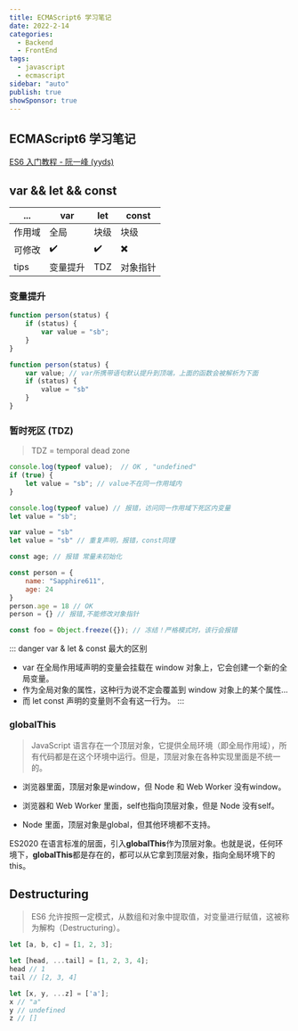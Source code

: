 ```yaml
---
title: ECMAScript6 学习笔记
date: 2022-2-14
categories:
  - Backend
  - FrontEnd
tags:
  - javascript
  - ecmascript
sidebar: "auto"
publish: true
showSponsor: true
---
```


## ECMAScript6 学习笔记

[ES6 入门教程 - 阮一峰 (yyds)](https://es6.ruanyifeng.com/#README)

## var && let && const 


... |var|let|const
---|---|---|---
作用域 | 全局 | 块级 | 块级
可修改  | ✔️ | ✔️  |  ✖️
tips | 变量提升 | TDZ | 对象指针

### 变量提升

```js
function person(status) {   
    if (status) {
        var value = "sb";
    } 
}

function person(status) {
    var value; // var所携带语句默认提升到顶端，上面的函数会被解析为下面
    if (status) {
        value = "sb" 
    } 
}
```

### 暂时死区 (TDZ)

> TDZ = temporal dead zone

```js
console.log(typeof value);  // OK , "undefined"
if (true) {
    let value = "sb"; // value不在同一作用域内
}
```

```js
console.log(typeof value) // 报错，访问同一作用域下死区内变量
let value = "sb"; 
```

```js
var value = "sb"
let value = "sb" // 重复声明，报错，const同理

const age; // 报错 常量未初始化

const person = {
    name: "Sapphire611",
    age: 24
}
person.age = 18 // OK
person = {} // 报错,不能修改对象指针

const foo = Object.freeze({}); // 冻结！严格模式时，该行会报错
```

::: danger var & let & const 最大的区别
- var 在全局作用域声明的变量会挂载在 window 对象上，它会创建一个新的全局变量。
- 作为全局对象的属性，这种行为说不定会覆盖到 window 对象上的某个属性...
- 而 let const 声明的变量则不会有这一行为。
:::

### globalThis

> JavaScript 语言存在一个顶层对象，它提供全局环境（即全局作用域），所有代码都是在这个环境中运行。但是，顶层对象在各种实现里面是不统一的。

- 浏览器里面，顶层对象是window，但 Node 和 Web Worker 没有window。

- 浏览器和 Web Worker 里面，self也指向顶层对象，但是 Node 没有self。

- Node 里面，顶层对象是global，但其他环境都不支持。

ES2020 在语言标准的层面，引入**globalThis**作为顶层对象。也就是说，任何环境下，**globalThis**都是存在的，都可以从它拿到顶层对象，指向全局环境下的this。

## Destructuring

> ES6 允许按照一定模式，从数组和对象中提取值，对变量进行赋值，这被称为解构（Destructuring）。

```js
let [a, b, c] = [1, 2, 3];

let [head, ...tail] = [1, 2, 3, 4];
head // 1
tail // [2, 3, 4]

let [x, y, ...z] = ['a'];
x // "a"
y // undefined
z // []
```